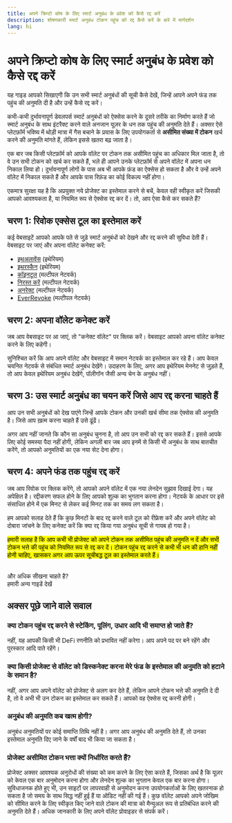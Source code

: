 ```yaml
---
title: अपने क्रिप्टो कोष के लिए स्मार्ट अनुबंध के प्रवेश को कैसे रद्द करें
description: शोषणकारी स्मार्ट अनुबंध टोकन पहुंच को रद्द कैसे करें के बारे में मार्गदर्शन
lang: hi
---
```


# अपने क्रिप्टो कोष के लिए स्मार्ट अनुबंध के प्रवेश को कैसे रद्द करें

यह गाइड आपको सिखाएगी कि उन सभी स्मार्ट अनुबंधों की सूची कैसे देखें, जिन्हें आपने अपने फंड तक पहुंच की अनुमति दी है और उन्हें कैसे रद्द करें।

कभी-कभी दुर्भावनापूर्ण डेवलपर्स स्मार्ट अनुबंधों को ऐक्सेस करने के दूसरे तरीके का निर्माण करते हैं जो स्मार्ट अनुबंध के साथ इंटरैक्ट करने वाले अनजान यूज़र के धन तक पहुंच की अनुमति देते हैं। अक्सर ऐसे प्लेटफ़ॉर्म भविष्य में थोड़ी मात्रा में गैस बचाने के प्रयास के लिए उपयोगकर्ता से **असीमित संख्या में टोकन** खर्च करने की अनुमति मांगते हैं, लेकिन इससे खतरा बढ़ जाता है।

एक बार जब किसी प्लेटफ़ॉर्म को आपके वॉलेट पर टोकन तक असीमित पहुंच का अधिकार मिल जाता है, तो वे उन सभी टोकन को खर्च कर सकते हैं, भले ही आपने उनके प्लेटफ़ॉर्म से अपने वॉलेट में अपना धन निकाल लिया हो। दुर्भावनापूर्ण लोगों के पास अब भी आपके फ़ंड का ऐक्सेस हो सकता है और वे उन्हें अपने वॉलेट में निकाल सकते हैं और आपके पास रिफ़ंड का कोई विकल्प नहीं होगा।

एकमात्र सुरक्षा यह है कि अप्रयुक्त नये प्रोजेक्ट का इस्तेमाल करने से बचें, केवल वही स्वीकृत करें जिसकी आपको आवश्यकता है, या नियमित रूप से ऐक्सेस रद्द कर दें। तो, आप ऐसा कैसे कर सकते हैं?

## चरण 1: रिवोक एक्सेस टूल का इस्तेमाल करें

कई वेबसाइटें आपको आपके पते से जुड़े स्मार्ट अनुबंधों को देखने और रद्द करने की सुविधा देती हैं। वेबसाइट पर जाएं और अपना वॉलेट कनेक्ट करें:

- [इथअलावेंस](https://ethallowance.com/) (इथेरियम)
- [इथरस्कैन](https://etherscan.io/tokenapprovalchecker) (इथेरियम)
- [कॉइनटूल](https://cointool.app/approve/NEPH) (मल्टीपल नेटवर्क)
- [निरस्त करें](https://revoke.cash/) (मल्टीपल नेटवर्क)
- [अनरेक्ट](https://app.unrekt.net/) (मल्टीपल नेटवर्क)
- [EverRevoke](https://everrise.com/everrevoke/) (मल्टीपल नेटवर्क)

## चरण 2: अपना वॉलेट कनेक्ट करें

जब आप वेबसाइट पर आ जाएं, तो "कनेक्ट वॉलेट" पर क्लिक करें। वेबसाइट आपको अपना वॉलेट कनेक्ट करने के लिए कहेगी।

सुनिश्चित करें कि आप अपने वॉलेट और वेबसाइट में समान नेटवर्क का इस्तेमाल कर रहे हैं। आप केवल चयनित नेटवर्क से संबंधित स्मार्ट अनुबंध देखेंगे। उदाहरण के लिए, अगर आप इथेरियम मेननेट से जुड़ते हैं, तो आप केवल इथेरियम अनुबंध देखेंगे, पॉलीगॉन जैसी अन्य चेन के अनुबंध नहीं।

## चरण 3: उस स्मार्ट अनुबंध का चयन करें जिसे आप रद्द करना चाहते हैं

आप उन सभी अनुबंधों को देख पाएंगे जिन्हें आपके टोकन और उनकी खर्च सीमा तक ऐक्सेस की अनुमति है। जिसे आप ख़त्म करना चाहते हैं उसे ढूंढें।

अगर आप नहीं जानते कि कौन सा अनुबंध चुनना है, तो आप उन सभी को रद्द कर सकते हैं। इससे आपके लिए कोई समस्या पैदा नहीं होगी, लेकिन अगली बार जब आप इनमें से किसी भी अनुबंध के साथ बातचीत करेंगे, तो आपको अनुमतियों का एक नया सेट देना होगा।

## चरण 4: अपने फंड तक पहुंच रद्द करें

जब आप रिवोक पर क्लिक करेंगे, तो आपको अपने वॉलेट में एक नया लेनदेन सुझाव दिखाई देगा। यह अपेक्षित है। रद्दीकरण सफल होने के लिए आपको शुल्क का भुगतान करना होगा। नेटवर्क के आधार पर इसे संसाधित होने में एक मिनट से लेकर कई मिनट तक का समय लग सकता है।

हम आपको सलाह देते हैं कि कुछ मिनटों के बाद रद्द करने वाले टूल को रीफ्रेश करें और अपने वॉलेट को दोबारा जांचने के लिए कनेक्ट करें कि क्या रद्द किया गया अनुबंध सूची से गायब हो गया है।

<mark>हमारी सलाह है कि आप कभी भी प्रोजेक्ट को अपने टोकन तक असीमित पहुंच की अनुमति न दें और सभी टोकन भत्ते की पहुंच को नियमित रूप से रद्द कर दें। टोकन पहुंच रद्द करने से कभी भी धन की हानि नहीं होनी चाहिए, खासकर अगर आप ऊपर सूचीबद्ध टूल का इस्तेमाल करते हैं।</mark>

 <br />

<InfoBanner shouldSpaceBetween emoji=":eyes:">
  <div>और अधिक सीखना चाहते है?</div>
  <ButtonLink to="/guides/">
    हमारी अन्य गाइडें देखें
  </ButtonLink>
</InfoBanner>

## अक्सर पूछे जाने वाले सवाल

### क्या टोकन पहुंच रद्द करने से स्टेकिंग, पूलिंग, उधार आदि भी समाप्त हो जाते हैं?

नहीं, यह आपकी किसी भी DeFi रणनीति को प्रभावित नहीं करेगा। आप अपने पद पर बने रहेंगे और पुरस्कार आदि पाते रहेंगे।

### क्या किसी प्रोजेक्ट से वॉलेट को डिस्कनेक्ट करना मेरे फंड के इस्तेमाल की अनुमति को हटाने के समान है?

नहीं, अगर आप अपने वॉलेट को प्रोजेक्ट से अलग कर देते हैं, लेकिन आपने टोकन भत्ते की अनुमति दे दी है, तो वे अभी भी उन टोकन का इस्तेमाल कर सकते हैं। आपको वह ऐक्सेस रद्द करनी होगी।

### अनुबंध की अनुमति कब खत्म होगी?

अनुबंध अनुमतियों पर कोई समाप्ति तिथि नहीं है। अगर आप अनुबंध की अनुमति देते हैं, तो उनका इस्तेमाल अनुमति दिए जाने के वर्षों बाद भी किया जा सकता है।

### प्रोजेक्ट असीमित टोकन भत्ता क्यों निर्धारित करते हैं?

प्रोजेक्ट अक्सर आवश्यक अनुरोधों की संख्या को कम करने के लिए ऐसा करते हैं, जिसका अर्थ है कि यूज़र को केवल एक बार अनुमोदन करना होगा और लेनदेन शुल्क का भुगतान केवल एक बार करना होगा। सुविधाजनक होते हुए भी, उन साइटों पर लापरवाही से अनुमोदन करना उपयोगकर्ताओं के लिए खतरनाक हो सकता है जो समय के साथ सिद्ध नहीं हुई हैं या ऑडिट नहीं की गई हैं। कुछ वॉलेट आपको अपने जोखिम को सीमित करने के लिए स्वीकृत किए जाने वाले टोकन की मात्रा को मैन्युअल रूप से प्रतिबंधित करने की अनुमति देते हैं। अधिक जानकारी के लिए अपने वॉलेट प्रोवाइडर से संपर्क करें।
